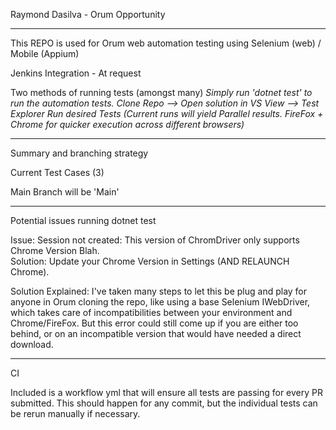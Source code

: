 Raymond Dasilva - Orum Opportunity

--------------------------------------------------------------------------------------------------------------------------

This REPO is used for Orum web automation testing using Selenium (web) / Mobile (Appium)

Jenkins Integration - At request


Two methods of running tests (amongst many)
*Simply run 'dotnet test' to run the automation tests.*
*Clone Repo --> Open solution in VS View --> Test Explorer Run desired Tests (Current runs will yield Parallel results. FireFox + Chrome for quicker execution across different browsers)*

--------------------------------------------------------------------------------------------------------------------------

Summary and branching strategy

Current Test Cases (3)

Main Branch will be 'Main'

--------------------------------------------------------------------------------------------------------------------------

Potential issues running dotnet test

Issue: Session not created: This version of ChromDriver only supports Chrome Version Blah.\
Solution: Update your Chrome Version in Settings (AND RELAUNCH Chrome).

Solution Explained: I've taken many steps to let this be plug and play for anyone in Orum cloning the repo, like using a base
Selenium IWebDriver, which takes care of incompatibilities between your environment and Chrome/FireFox. But this error could still come up if you are either too behind, or on an incompatible version that would have needed a direct download.

--------------------------------------------------------------------------------------------------------------------------

CI 

Included is a workflow yml that will ensure all tests are passing for every PR submitted. This should happen for any commit, but the individual
tests can be rerun manually if necessary.